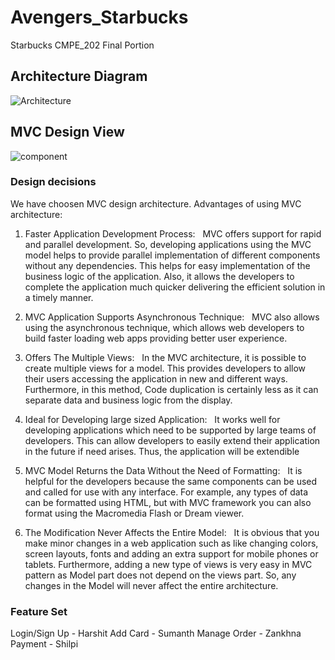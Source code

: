 # Avengers_Starbucks
Starbucks CMPE_202 Final Portion


## Architecture Diagram

![Architecture](https://user-images.githubusercontent.com/42687329/57512590-e99a4680-72c0-11e9-8283-c7317783fcf9.png)

## MVC Design View

![component](https://user-images.githubusercontent.com/42687329/57514346-2405e280-72c5-11e9-9782-35c866bee80e.png)

### Design decisions

We have choosen MVC design architecture. Advantages of using MVC architecture:
 
1. Faster Application Development Process:
 
MVC offers support for rapid and parallel development. So, developing applications using the MVC model helps to provide parallel implementation of different components without any dependencies. This helps for easy implementation of the business logic of the application. Also, it allows the developers to complete the application much quicker delivering the efficient solution in a timely manner.
 
2. MVC Application Supports Asynchronous Technique:
 
MVC also allows using the asynchronous technique, which allows web developers to build faster loading web apps providing better user experience.
 
3. Offers The Multiple Views:
 
In the MVC architecture, it is possible to create multiple views for a model. This provides developers to allow their users accessing the application in new and different ways. Furthermore, in this method, Code duplication is certainly less as it can separate data and business logic from the display.
 
4. Ideal for Developing large sized Application:
 
It works well for developing applications which need to be supported by large teams of developers. This can allow developers to easily extend their application in the future if need arises. Thus, the application will be extendible 

5. MVC Model Returns the Data Without the Need of Formatting:
 
It is helpful for the developers because the same components can be used and called for use with any interface. For example, any types of data can be formatted using HTML, but with MVC framework you can also format using the Macromedia Flash or Dream viewer.
 
6. The Modification Never Affects the Entire Model:
 
It is obvious that you make minor changes in a web application such as like changing colors, screen layouts, fonts and adding an extra support for mobile phones or tablets. Furthermore, adding a new type of views is very easy in MVC pattern as Model part does not depend on the views part. So, any changes in the Model will never affect the entire architecture.

### Feature Set

  Login/Sign Up - Harshit
	Add Card - Sumanth
	Manage Order - Zankhna
	Payment - Shilpi

